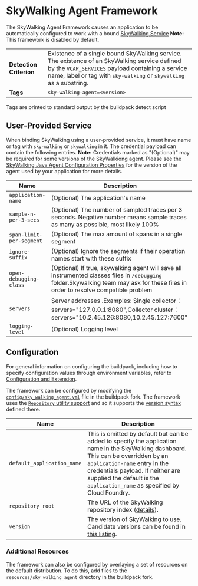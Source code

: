 # SkyWalking Agent Framework
The SkyWalking Agent Framework causes an application to be automatically configured to work with a bound [SkyWalking Service][]  **Note:** This framework is disabled by default.

<table>
  <tr>
    <td><strong>Detection Criterion</strong></td><td>Existence of a single bound SkyWalking service. The existence of an SkyWalking service defined by the <a href="http://docs.cloudfoundry.org/devguide/deploy-apps/environment-variable.html#VCAP-SERVICES"><code>VCAP_SERVICES</code></a> payload containing a service name, label or tag with <code>sky-walking</code> or <code>skywalking</code> as a substring.
</td>
  </tr>
  <tr>
    <td><strong>Tags</strong></td><td><tt>sky-walking-agent=&lt;version&gt;</tt></td>
  </tr>
</table>
Tags are printed to standard output by the buildpack detect script

## User-Provided Service
When binding SkyWalking using a user-provided service, it must have name or tag with `sky-walking` or `skywalking` in it. The credential payload can contain the following entries.  **Note:** Credentials marked as "(Optional)" may be required for some versions of the SkyWalkiong agent.  Please see the [SkyWalking Java Agent Configuration Properties][] for the version of the agent used by your application for more details.

| Name | Description
| ---- | -----------
| `application-name` | (Optional) The application's name
| `sample-n-per-3-secs` | (Optional) The number of sampled traces per 3 seconds. Negative number means sample traces as many as possible, most likely 100%
| `span-limit-per-segment` | (Optional) The max amount of spans in a single segment
| `ignore-suffix` |  (Optional) Ignore the segments if their operation names start with these suffix
| `open-debugging-class` | (Optional) If true, skywalking agent will save all instrumented classes files in `/debugging` folder.Skywalking team may ask for these files in order to resolve compatible problem
| `servers` |  Server addresses .Examples: Single collector：servers="127.0.0.1:8080",Collector cluster：servers="10.2.45.126:8080,10.2.45.127:7600"
| `logging-level` | (Optional) Logging level

## Configuration
For general information on configuring the buildpack, including how to specify configuration values through environment variables, refer to [Configuration and Extension][].

The framework can be configured by modifying the [`config/sky_walking_agent.yml`][] file in the buildpack fork. The framework uses the [`Repository` utility support][repositories] and so it supports the [version syntax][] defined there.

| Name | Description
| ---- | -----------
| `default_application_name` | This is omitted by default but can be added to specify the application name in the SkyWalking dashboard. This can be overridden by an `application-name` entry in the credentials payload. If neither are supplied the default is the `application_name` as specified by Cloud Foundry.
| `repository_root` | The URL of the SkyWalking repository index ([details][repositories]).
| `version` | The version of SkyWalking to use. Candidate versions can be found in [this listing][].

### Additional Resources
The framework can also be configured by overlaying a set of resources on the default distribution. To do this, add files to the `resources/sky_walking_agent` directory in the buildpack fork.

[`config/sky_walking_agent.yml`]: ../config/sky_walking_agent.yml
[SkyWalking Java Agent Configuration Properties]: https://github.com/apache/incubator-skywalking/blob/master/docs/en/Deploy-skywalking-agent.md
[SkyWalking Service]: http://skywalking.io
[Configuration and Extension]: ../README.md#configuration-and-extension
[repositories]: extending-repositories.md
[this listing]: https://github.com/apache/incubator-skywalking/releases
[version syntax]: extending-repositories.md#version-syntax-and-ordering
